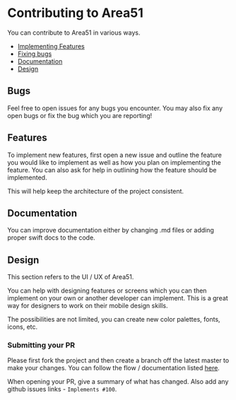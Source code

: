 # Contributing to Area51

You can contribute to Area51 in various ways. 

- [Implementing Features](#features)
- [Fixing bugs](#bugs)
- [Documentation](#documentation)
- [Design](#design)

## Bugs
Feel free to open issues for any bugs you encounter. You may also fix any open bugs or fix the bug which you are reporting!

## Features
To implement new features, first open a new issue and outline the feature you would like to implement as well as how you plan on implementing the feature. You can also ask for help in outlining how the feature should be implemented.

This will help keep the architecture of the project consistent.

## Documentation
You can improve documentation either by changing .md files or adding proper swift docs to the code.

## Design
This section refers to the UI / UX of Area51.

You can help with designing features or screens which you can then implement on your own or another developer can implement. This is a great way for designers to work on their mobile design skills.

The possibilities are not limited, you can create new color palettes, fonts, icons, etc.

### Submitting your PR

Please first fork the project and then create a branch off the latest master to make your changes. You can follow the flow / documentation listed [here](https://git-scm.com/book/en/v2/GitHub-Contributing-to-a-Project).

When opening your PR, give a summary of what has changed. Also add any github issues links - `Implements #100`.